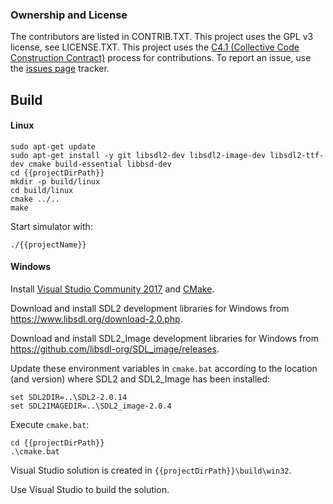 ### Ownership and License

The contributors are listed in CONTRIB.TXT. This project uses the GPL v3 license, see LICENSE.TXT.
This project uses the [C4.1 (Collective Code Construction Contract)](http://rfc.zeromq.org/spec:22) process for contributions.
To report an issue, use the [issues page](https://github.com/eez-open/eez-flow-template-sdl/issues) tracker.

## Build

#### Linux

```
sudo apt-get update
sudo apt-get install -y git libsdl2-dev libsdl2-image-dev libsdl2-ttf-dev cmake build-essential libbsd-dev
cd {{projectDirPath}}
mkdir -p build/linux
cd build/linux
cmake ../..
make
```

Start simulator with:

```
./{{projectName}}
```

#### Windows

Install [Visual Studio Community 2017](https://visualstudio.microsoft.com/downloads/) and [CMake](https://cmake.org/install/).

Download and install SDL2 development libraries for Windows from https://www.libsdl.org/download-2.0.php. 

Download and install SDL2_Image development libraries for Windows from https://github.com/libsdl-org/SDL_image/releases.

Update these environment variables in `cmake.bat` according to the location (and version) where SDL2 and SDL2_Image has been installed:

```
set SDL2DIR=..\SDL2-2.0.14
set SDL2IMAGEDIR=..\SDL2_image-2.0.4
```

Execute `cmake.bat`:

```
cd {{projectDirPath}}
.\cmake.bat
```

Visual Studio solution is created in `{{projectDirPath}}\build\win32`.

Use Visual Studio to build the solution.
